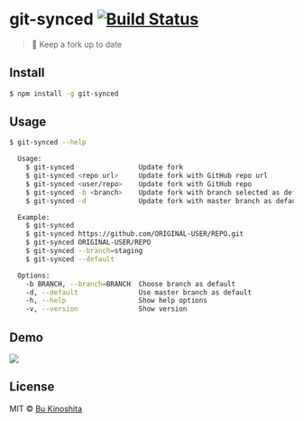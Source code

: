 # git-synced [![Build Status](https://travis-ci.org/bukinoshita/git-synced.svg?branch=master)](https://travis-ci.org/bukinoshita/git-synced)

> :wind_chime: Keep a fork up to date

## Install
```bash
$ npm install -g git-synced
```

## Usage
```bash
$ git-synced --help

  Usage:
    $ git-synced                Update fork
    $ git-synced <repo url>     Update fork with GitHub repo url
    $ git-synced <user/repo>    Update fork with GitHub repo
    $ git-synced -b <branch>    Update fork with branch selected as default
    $ git-synced -d             Update fork with master branch as default

  Example:
    $ git-synced
    $ git-synced https://github.com/ORIGINAL-USER/REPO.git
    $ git-synced ORIGINAL-USER/REPO
    $ git-synced --branch=staging
    $ git-synced --default

  Options:
    -b BRANCH, --branch=BRANCH  Choose branch as default
    -d, --default               Use master branch as default
    -h, --help                  Show help options
    -v, --version               Show version
```

## Demo

![](https://github.com/bukinoshita/git-synced/blob/master/demo.gif)

## License

MIT © [Bu Kinoshita](https://bukinoshita.io)
